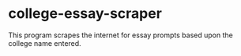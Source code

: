 # college-essay-scraper
This program scrapes the internet for essay prompts based upon the college name entered.
